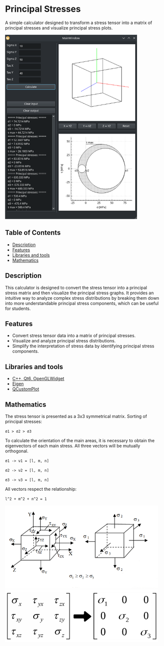 # Principal Stresses
A simple calculator designed to transform a stress tensor into a matrix of principal stresses and visualize principal stress plots.

<img src="images/example_ui.png" alt="UI Screenshot" height="600">

## Table of Contents

- [Description](#description)
- [Features](#features)
- [Libraries and tools](#libraries-and-tools)
- [Mathematics](#Mathematics)

## Description
This calculator is designed to convert the stress tensor into a principal stress matrix and then visualize the principal stress graphs. It provides an intuitive way to analyze complex stress distributions by breaking them down into more understandable principal stress components, which can be useful for students.

## Features
* Convert stress tensor data into a matrix of principal stresses.
* Visualize and analyze principal stress distributions.
* Simplify the interpretation of stress data by identifying principal stress components.

## Libraries and tools

- [C++, Qt6, OpenGLWidget](https://www.qt.io/product/qt6)
- [Eigen](https://eigen.tuxfamily.org/index.php?title=Main_Page)
- [QCustomPlot](https://www.qcustomplot.com/index.php/support/documentation)

## Mathematics
The stress tensor is presented as a 3x3 symmetrical matrix. Sorting of principal stresses: 

`σ1 > σ2 > σ3`

To calculate the orientation of the main areas, it is necessary to obtain the eigenvectors of each main stress. All three vectors will be mutually orthogonal.

`σ1 -> ν1 = [l, m, n]`

`σ2 -> ν2 = [l, m, n]`

`σ3 -> ν3 = [l, m, n]`

All vectors respect the relationship:

`l^2 + m^2 + n^2 = 1`

<img src="images/transform.png" alt="Transfrom stresses" width="500">

<img src="images/Stress-Tensors.png" alt="Stress Matrix Equation" width="500">


